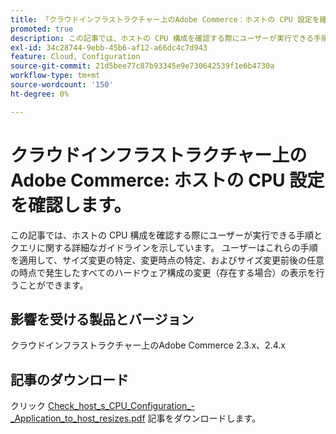 ```yaml
---
title: 「クラウドインフラストラクチャー上のAdobe Commerce：ホストの CPU 設定を確認する」
promoted: true
description: この記事では、ホストの CPU 構成を確認する際にユーザーが実行できる手順とクエリに関する詳細なガイドラインを示しています。 ユーザーはこれらの手順を適用して、サイズ変更の特定、変更時点の特定、およびサイズ変更前後の任意の時点で発生したすべてのハードウェア構成の変更（存在する場合）の表示を行うことができます。
exl-id: 34c28744-9ebb-45b6-af12-a66dc4c7d943
feature: Cloud, Configuration
source-git-commit: 21d5bee77c87b93345e9e730642539f1e6b4730a
workflow-type: tm+mt
source-wordcount: '150'
ht-degree: 0%

---
```


# クラウドインフラストラクチャー上のAdobe Commerce: ホストの CPU 設定を確認します。

この記事では、ホストの CPU 構成を確認する際にユーザーが実行できる手順とクエリに関する詳細なガイドラインを示しています。 ユーザーはこれらの手順を適用して、サイズ変更の特定、変更時点の特定、およびサイズ変更前後の任意の時点で発生したすべてのハードウェア構成の変更（存在する場合）の表示を行うことができます。

## 影響を受ける製品とバージョン

クラウドインフラストラクチャー上のAdobe Commerce 2.3.x、2.4.x

## 記事のダウンロード

クリック [Check_host_s_CPU_Configuration_-_Application_to_host_resizes.pdf](assets/Check_host_s_CPU_Configuration_-_Application_to_host_resizes.pdf) 記事をダウンロードします。
